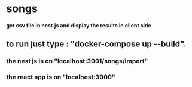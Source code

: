 # songs  
#### get csv file in nest.js and display the results in client side
## to run just type : "docker-compose up --build".  
### the nest js is on "localhost:3001/songs/import"  
### the react app is on "localhost:3000"
